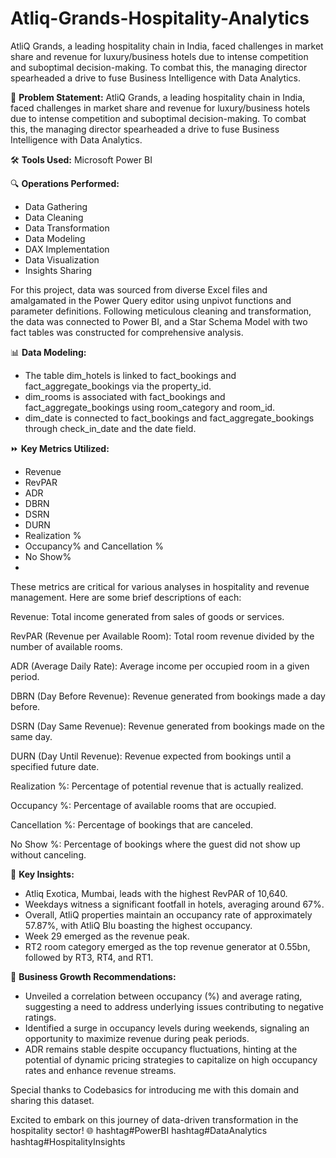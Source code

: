 # Atliq-Grands-Hospitality-Analytics
AtliQ Grands, a leading hospitality chain in India, faced challenges in market share and revenue for luxury/business hotels due to intense competition and suboptimal decision-making. To combat this, the managing director spearheaded a drive to fuse Business Intelligence with Data Analytics.

🏨 **Problem Statement:**
AtliQ Grands, a leading hospitality chain in India, faced challenges in market share and revenue for luxury/business hotels due to intense competition and suboptimal decision-making. To combat this, the managing director spearheaded a drive to fuse Business Intelligence with Data Analytics.

🛠 **Tools Used:**
Microsoft Power BI

🔍 **Operations Performed:**
- Data Gathering
- Data Cleaning
- Data Transformation
- Data Modeling
- DAX Implementation
- Data Visualization
- Insights Sharing

For this project, data was sourced from diverse Excel files and amalgamated in the Power Query editor using unpivot functions and parameter definitions. Following meticulous cleaning and transformation, the data was connected to Power BI, and a Star Schema Model with two fact tables was constructed for comprehensive analysis.

📊 **Data Modeling:**
- The table dim_hotels is linked to fact_bookings and fact_aggregate_bookings via the property_id.
- dim_rooms is associated with fact_bookings and fact_aggregate_bookings using room_category and room_id.
- dim_date is connected to fact_bookings and fact_aggregate_bookings through check_in_date and the date field.

⏩ **Key Metrics Utilized:**
- Revenue
- RevPAR
- ADR
- DBRN
- DSRN
- DURN
- Realization %
- Occupancy% and Cancellation %
- No Show%
- 
These metrics are critical for various analyses in hospitality and revenue management. Here are some brief descriptions of each:

Revenue: Total income generated from sales of goods or services.

RevPAR (Revenue per Available Room): Total room revenue divided by the number of available rooms.

ADR (Average Daily Rate): Average income per occupied room in a given period.

DBRN (Day Before Revenue): Revenue generated from bookings made a day before.

DSRN (Day Same Revenue): Revenue generated from bookings made on the same day.

DURN (Day Until Revenue): Revenue expected from bookings until a specified future date.

Realization %: Percentage of potential revenue that is actually realized.

Occupancy %: Percentage of available rooms that are occupied.

Cancellation %: Percentage of bookings that are canceled.

No Show %: Percentage of bookings where the guest did not show up without canceling.


🔑 **Key Insights:**
- Atliq Exotica, Mumbai, leads with the highest RevPAR of 10,640.
- Weekdays witness a significant footfall in hotels, averaging around 67%.
- Overall, AtliQ properties maintain an occupancy rate of approximately 57.87%, with AtliQ Blu boasting the highest occupancy.
- Week 29 emerged as the revenue peak.
- RT2 room category emerged as the top revenue generator at 0.55bn, followed by RT3, RT4, and RT1.

🚀 **Business Growth Recommendations:**
- Unveiled a correlation between occupancy (%) and average rating, suggesting a need to address underlying issues contributing to negative ratings.
- Identified a surge in occupancy levels during weekends, signaling an opportunity to maximize revenue during peak periods.
- ADR remains stable despite occupancy fluctuations, hinting at the potential of dynamic pricing strategies to capitalize on high occupancy rates and enhance revenue streams.

Special thanks to Codebasics for introducing me with this domain and sharing this dataset.

Excited to embark on this journey of data-driven transformation in the hospitality sector! 🌐 hashtag#PowerBI hashtag#DataAnalytics hashtag#HospitalityInsights
